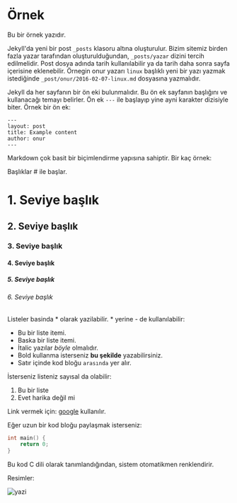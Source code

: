 # Örnek

Bu bir örnek yazıdır.

Jekyll'da yeni bir post `_posts` klasoru altına oluşturulur. Bizim sitemiz
birden fazla yazar tarafından oluşturulduğundan, `_posts/yazar` dizini
tercih edilmelidir. Post dosya adında tarih kullanılabilir ya da tarih daha
sonra sayfa içerisine eklenebilir. Örnegin onur yazarı `linux` başlıklı
yeni bir yazı yazmak istediğinde `_post/onur/2016-02-07-linux.md` dosyasına
yazmalıdır.

Jekyll da her sayfanın bir ön eki bulunmalıdır. Bu ön ek sayfanın başlığını
ve kullanacağı temayı belirler. Ön ek `---` ile başlayıp yine ayni karakter
dizisiyle biter. Örnek bir ön ek:

```
---
layout: post
title: Example content
author: onur
---
```

Markdown çok basit bir biçimlendirme yapısına sahiptir. Bir kaç örnek:

Başlıklar # ile başlar.

# 1. Seviye başlık
## 2. Seviye başlık
### 3. Seviye başlık
#### 4. Seviye başlık
##### 5. Seviye başlık
###### 6. Seviye başlık

Listeler basinda * olarak yazilabilir. * yerine - de kullanılabilir:

* Bu bir liste itemi.
* Baska bir liste itemi.
* İtalic yazılar *böyle* olmalıdır.
* Bold kullanma isterseniz **bu şekilde** yazabilirsiniz.
* Satır içinde kod bloğu `arasında` yer alır.

İsterseniz listeniz sayısal da olabilir:

1. Bu bir liste
2. Evet harika değil mi


Link vermek için: [google](https://google.com) kullanılır.

Eğer uzun bir kod bloğu paylaşmak isterseniz:

```c
int main() {
    return 0;
}
```

Bu kod C dili olarak tanımlandığından, sistem otomatikmen renklendirir.

Resimler:

![yazi](http://placehold.it/800x400 "Bu bir resimdir")
